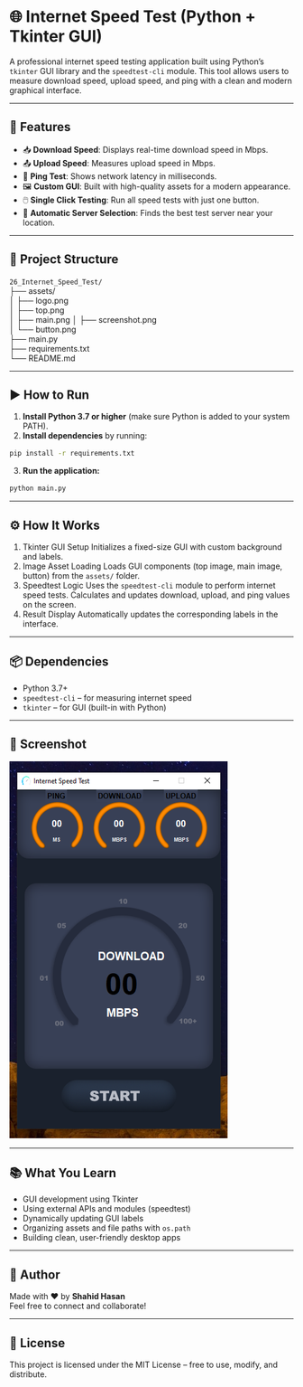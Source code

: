 # 🌐 Internet Speed Test (Python + Tkinter GUI)

A professional internet speed testing application built using Python’s `tkinter` GUI library and the `speedtest-cli` module. This tool allows users to measure download speed, upload speed, and ping with a clean and modern graphical interface.

---

## 📌 Features

- 📥 **Download Speed**: Displays real-time download speed in Mbps.
- 📤 **Upload Speed**: Measures upload speed in Mbps.
- 📶 **Ping Test**: Shows network latency in milliseconds.
- 🖼️ **Custom GUI**: Built with high-quality assets for a modern appearance.
- 🖱️ **Single Click Testing**: Run all speed tests with just one button.
- 🔁 **Automatic Server Selection**: Finds the best test server near your location.

---

## 📂 Project Structure

`26_Internet_Speed_Test/`  
├── assets/  
│   ├── logo.png  
│   ├── top.png  
│   ├── main.png
│   ├── screenshot.png  
│   └── button.png  
├── main.py  
├── requirements.txt  
└── README.md  

---

## ▶️ How to Run

1. **Install Python 3.7 or higher** (make sure Python is added to your system PATH).
2. **Install dependencies** by running:

```bash
pip install -r requirements.txt

```
3. **Run the application:**

```bash
python main.py
```

---

## ⚙️ How It Works

1. Tkinter GUI Setup
Initializes a fixed-size GUI with custom background and labels.
2. Image Asset Loading
Loads GUI components (top image, main image, button) from the `assets/` folder.
3. Speedtest Logic
Uses the `speedtest-cli` module to perform internet speed tests.
Calculates and updates download, upload, and ping values on the screen.
4. Result Display
Automatically updates the corresponding labels in the interface.

---

## 📦 Dependencies

- Python 3.7+
- `speedtest-cli` – for measuring internet speed
- `tkinter` – for GUI (built-in with Python)

---

## 📸 Screenshot

![Internet Speed Test](assets/screenshot.png)

---

## 📚 What You Learn

- GUI development using Tkinter
- Using external APIs and modules (speedtest)
- Dynamically updating GUI labels
- Organizing assets and file paths with `os.path`
- Building clean, user-friendly desktop apps



---

## 👤 Author

Made with ❤️ by **Shahid Hasan**  
Feel free to connect and collaborate!

---

## 📄 License

This project is licensed under the MIT License – free to use, modify, and distribute.